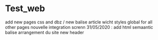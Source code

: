 # Test_web
add new pages css and dbz / new balise article wicht styles global for all other pages
nouvelle integration screnn
31/05/2020 : add html semaantic balise 
arrangement du site new header